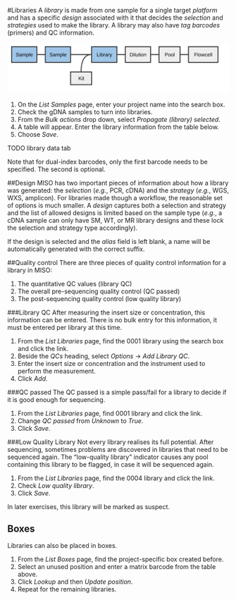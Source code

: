 #Libraries
A _library_ is made from one sample for a single target _platform_ and
has a specific _design_ associated with it that decides the _selection_
and _strategies_ used to make the library. A library may also have _tag
barcodes_ (primers) and QC information.

<img src="pics/flow-library.svg"/>

1. On the _List Samples_ page, enter your project name into the search box.
1. Check the gDNA samples to turn into libraries.
1. From the _Bulk actions_ drop down, select _Propagate (library) selected_.
1. A table will appear. Enter the library information from the table below.
1. Choose _Save_.

TODO library data tab

Note that for dual-index barcodes, only the first barcode needs to be
specified. The second is optional.

##Design
MISO has two important pieces of information about how a library was generated:
the _selection_ (_e.g._, PCR, cDNA) and the _strategy_ (_e.g._, WGS, WXS,
amplicon). For libraries made though a workflow, the reasonable set of options
is much smaller. A _design_ captures both a selection and strategy and the list
of allowed designs is limited based on the sample type (_e.g._, a cDNA sample
can only have SM, WT, or MR library designs and these lock the selection and
strategy type accordingly).

If the design is selected and the _alias_ field is left blank, a name will be
automatically generated with the correct suffix.

##Quality control
There are three pieces of quality control information for a library in MISO:

1. The quantitative QC values (library QC)
1. The overall pre-sequencing quality control (QC passed)
1. The post-sequencing quality control (low quality library)

###Library QC
After measuring the insert size or concentration, this information can be
entered. There is no bulk entry for this information, it must be entered per
library at this time.

1. From the _List Libraries_ page, find the 0001 library using the search box and click the link.
1. Beside the _QCs_ heading, select _Options_ → _Add Library QC_.
1. Enter the insert size or concentration and the instrument used to perform the measurement.
1. Click _Add_.

###QC passed
The QC passed is a simple pass/fail for a library to decide if it is good
enough for sequencing.

1. From the _List Libraries_ page, find 0001 library and click the link.
1. Change _QC passed_ from _Unknown_ to _True_.
1. Click _Save_.

###Low Quality Library
Not every library realises its full potential. After sequencing, sometimes
problems are discovered in libraries that need to be sequenced again. The
“low-quality library” indicator causes any pool containing this library to be
flagged, in case it will be sequenced again.

1. From the _List Libraries_ page, find the 0004 library and click the link.
1. Check _Low quality library_.
1. Click _Save_.

In later exercises, this library will be marked as suspect.

## Boxes
Libraries can also be placed in boxes.

1. From the _List Boxes_ page, find the project-specific box created before.
1. Select an unused position and enter a matrix barcode from the table above.
1. Click _Lookup_ and then _Update position_.
1. Repeat for the remaining libraries.
